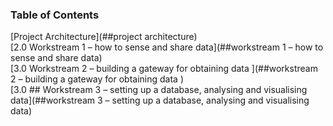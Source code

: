 ### Table of Contents  
[Project Architecture](##project architecture)  
[2.0 Workstream 1 – how to sense and share data](##workstream 1 – how to sense and share data)  
[3.0 Workstream 2 – building a gateway for obtaining data ](##workstream 2 – building a gateway for obtaining data )  
[3.0 ## Workstream 3 – setting up a database, analysing and visualising data](##workstream 3 – setting up a database, analysing and visualising data)  



